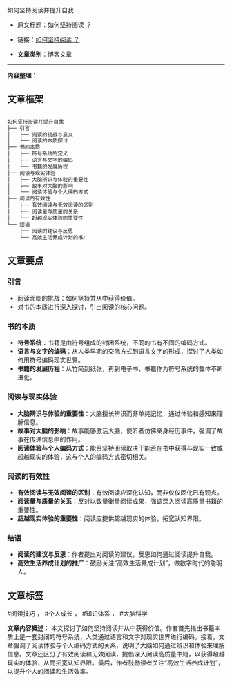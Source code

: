 如何坚持阅读并提升自我
- 原文标题：如何坚持阅读 ？
- 链接：[如何坚持阅读 ？](https://mp.weixin.qq.com/s?__biz=MzU3MjU3ODc5Mw%3D%3D&mid=2247483752&idx=1&sn=2dd05e62ba73ff071dcd8d0684b112c1&scene=45#wechat_redirect)

- **文章类别**：博客文章

---

**内容整理**：

## 文章框架

```markdown

如何坚持阅读并提升自我
├── 引言
│   ├── 阅读的挑战与意义
│   └── 阅读的本质探讨
├── 书的本质
│   ├── 符号系统的定义
│   ├── 语言与文字的编码
│   └── 书籍的发展历程
├── 阅读与现实体验
│   ├── 大脑辨识与体验的重要性
│   ├── 故事对大脑的影响
│   └── 阅读体验与个人编码方式
├── 阅读的有效性
│   ├── 有效阅读与无效阅读的区别
│   ├── 阅读量与质量的关系
│   └── 超越现实体验的重要性
└── 结语
    ├── 阅读的建议与反思
    └── 高效生活养成计划的推广
```

## 文章要点

### 引言
- 阅读面临的挑战：如何坚持并从中获得价值。
- 对书的本质进行深入探讨，引出阅读的核心问题。

### 书的本质
- **符号系统**：书籍是由符号组成的封闭系统，不同的书有不同的编码方式。
- **语言与文字的编码**：从人类早期的交际方式到语言文字的形成，探讨了人类如何用符号编码现实世界。
- **书籍的发展历程**：从竹简到纸张，再到电子书，书籍作为符号系统的载体不断进化。

### 阅读与现实体验
- **大脑辨识与体验的重要性**：大脑擅长辨识而非单纯记忆，通过体验和感知来理解信息。
- **故事对大脑的影响**：故事能够激活大脑，使听者仿佛亲身经历事件，强调了故事在传递信息中的作用。
- **阅读体验与个人编码方式**：能否坚持阅读取决于能否在书中获得与现实一致或超越现实的体验，这与个人的编码方式密切相关。

### 阅读的有效性
- **有效阅读与无效阅读的区别**：有效阅读应深化认知，而非仅仅固化已有观点。
- **阅读量与质量的关系**：反对以数量衡量阅读成果，强调深入阅读高质量书籍的重要性。
- **超越现实体验的重要性**：阅读应提供超越现实的体验，拓宽认知界限。

### 结语
- **阅读的建议与反思**：作者提出对阅读的建议，反思如何通过阅读提升自我。
- **高效生活养成计划的推广**：鼓励关注“高效生活养成计划”，做数字时代的聪明人。


## 文章标签
#阅读技巧 ， #个人成长 ， #知识体系 ， #大脑科学


**文章内容概述**：
本文探讨了如何坚持阅读并从中获得价值。作者首先指出书籍本质上是一套封闭的符号系统，人类通过语言和文字对现实世界进行编码。接着，文章强调了阅读体验与个人编码方式的关系，说明了大脑如何通过辨识和体验来理解信息。文章还区分了有效阅读和无效阅读，提倡深入阅读高质量书籍，以获得超越现实的体验，从而拓宽认知界限。最后，作者鼓励读者关注“高效生活养成计划”，以提升个人的阅读和生活效率。

